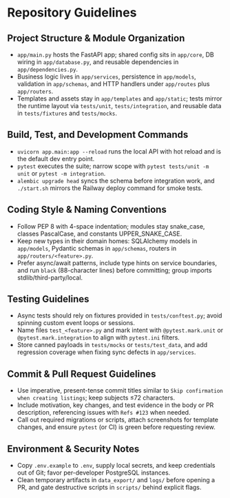 # Repository Guidelines

## Project Structure & Module Organization
- `app/main.py` hosts the FastAPI app; shared config sits in `app/core`, DB wiring in `app/database.py`, and reusable dependencies in `app/dependencies.py`.
- Business logic lives in `app/services`, persistence in `app/models`, validation in `app/schemas`, and HTTP handlers under `app/routes` plus `app/routers`.
- Templates and assets stay in `app/templates` and `app/static`; tests mirror the runtime layout via `tests/unit`, `tests/integration`, and reusable data in `tests/fixtures` and `tests/mocks`.

## Build, Test, and Development Commands
- `uvicorn app.main:app --reload` runs the local API with hot reload and is the default dev entry point.
- `pytest` executes the suite; narrow scope with `pytest tests/unit -m unit` or `pytest -m integration`.
- `alembic upgrade head` syncs the schema before integration work, and `./start.sh` mirrors the Railway deploy command for smoke tests.

## Coding Style & Naming Conventions
- Follow PEP 8 with 4-space indentation; modules stay snake_case, classes PascalCase, and constants UPPER_SNAKE_CASE.
- Keep new types in their domain homes: SQLAlchemy models in `app/models`, Pydantic schemas in `app/schemas`, routers in `app/routers/<feature>.py`.
- Prefer async/await patterns, include type hints on service boundaries, and run `black` (88-character lines) before committing; group imports stdlib/third-party/local.

## Testing Guidelines
- Async tests should rely on fixtures provided in `tests/conftest.py`; avoid spinning custom event loops or sessions.
- Name files `test_<feature>.py` and mark intent with `@pytest.mark.unit` or `@pytest.mark.integration` to align with `pytest.ini` filters.
- Store canned payloads in `tests/mocks` or `tests/test_data`, and add regression coverage when fixing sync defects in `app/services`.

## Commit & Pull Request Guidelines
- Use imperative, present-tense commit titles similar to `Skip confirmation when creating listings`; keep subjects ≤72 characters.
- Include motivation, key changes, and test evidence in the body or PR description, referencing issues with `Refs #123` when needed.
- Call out required migrations or scripts, attach screenshots for template changes, and ensure `pytest` (or CI) is green before requesting review.

## Environment & Security Notes
- Copy `.env.example` to `.env`, supply local secrets, and keep credentials out of Git; favor per-developer PostgreSQL instances.
- Clean temporary artifacts in `data_export/` and `logs/` before opening a PR, and gate destructive scripts in `scripts/` behind explicit flags.
